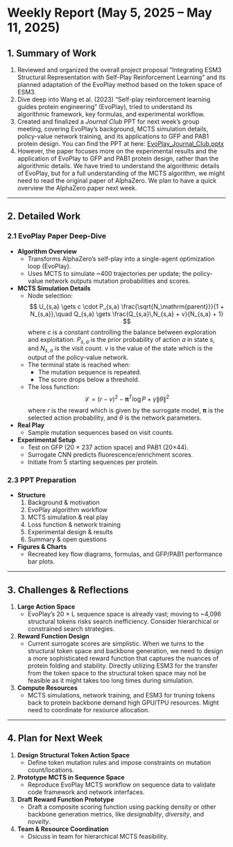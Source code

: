 # Weekly Report (May 5, 2025 – May 11, 2025)

## 1. Summary of Work
1. Reviewed and organized the overall project proposal “Integrating ESM3 Structural Representation with Self-Play Reinforcement Learning” and its planned adaptation of the EvoPlay method based on the token space of ESM3.
2. Dive deep into Wang et al. (2023) “Self-play reinforcement learning guides protein engineering” (EvoPlay), tried to understand its algorithmic framework, key formulas, and experimental workflow.
3. Created and finalized a *Journal Club* PPT for next week’s group meeting, covering EvoPlay’s background, MCTS simulation details, policy-value network training, and its applications to GFP and PAB1 protein design.
You can find the PPT at here: [EvoPlay_Journal_Club.pptx](<./weekly_report/week0_0505_0511/journal_club.pdf>)
4. However, the paper focuses more on the experimental results and the application of EvoPlay to GFP and PAB1 protein design, rather than the algorithmic details.
We have tried to understand the algorithmic details of EvoPlay, but for a full understanding of the MCTS algorithm, we might need to read the original paper of AlphaZero.
We plan to have a quick overview the AlphaZero paper next week.

---

## 2. Detailed Work

### 2.1 EvoPlay Paper Deep-Dive
- **Algorithm Overview**
  - Transforms AlphaZero’s self-play into a single-agent optimization loop (EvoPlay).
  - Uses MCTS to simulate ~400 trajectories per update; the policy-value network outputs mutation probabilities and scores.
- **MCTS Simulation Details**
  - Node selection:
    $$
      U_{s,a} \gets c \cdot P_{s,a} \frac{\sqrt{N_\mathrm{parent}}}{1 + N_{s,a}},\quad
      Q_{s,a} \gets \frac{Q_{s,a}\,N_{s,a} + v}{N_{s,a} + 1}
    $$
    where $c$ is a constant controlling the balance between exploration and exploitation.
    $P_{s,a}$ is the prior probability of action $a$ in state $s$, and $N_{s,a}$ is the visit count.
    $v$ is the value of the state which is the output of the policy-value network.
  - The terminal state is reached when:
    - The mutation sequence is repeated.
    - The score drops below a threshold.
  - The loss function:
    $$
      \mathcal{L} = (r - v)^2 - \boldsymbol{\pi}^T \log P + \gamma \|\theta\|^2
    $$
    where $r$ is the reward which is given by the surrogate model, $\boldsymbol{\pi}$ is the selected action probability, and $\theta$ is the network parameters.
- **Real Play**
  - Sample mutation sequences based on visit counts.
- **Experimental Setup**
  - Test on GFP (20 $\times$ 237 action space) and PAB1 (20×44).
  - Surrogate CNN predicts fluorescence/enrichment scores.
  - Initiate from 5 starting sequences per protein.

### 2.3 PPT Preparation
- **Structure**
  1. Background & motivation
  2. EvoPlay algorithm workflow
  3. MCTS simulation & real play
  4. Loss function & network training
  5. Experimental design & results
  6. Summary & open questions
- **Figures & Charts**
  - Recreated key flow diagrams, formulas, and GFP/PAB1 performance bar plots.

---

## 3. Challenges & Reflections
1. **Large Action Space**
   - EvoPlay’s 20 $\times$ L sequence space is already vast; moving to ~4,096 structural tokens risks search inefficiency. Consider hierarchical or constrained search strategies.
2. **Reward Function Design**
   - Current surrogate scores are simplistic. When we turns to the structural token space and backbone generation, we need to design a more sophisticated reward function that captures the nuances of protein folding and stability. Directly utilizing ESM3 for the transfer from the token space to the structural token space may not be feasible as it might takes too long times during simulation.
3. **Compute Resources**
   - MCTS simulations, network training, and ESM3 for truning tokens back to protein backbone demand high GPU/TPU resources. Might need to coordinate for resource allocation.

---

## 4. Plan for Next Week
1. **Design Structural Token Action Space**
   - Define token mutation rules and impose constraints on mutation count/locations.
2. **Prototype MCTS in Sequence Space**
   - Reproduce EvoPlay MCTS workflow on sequence data to validate code framework and network interfaces.
3. **Draft Reward Function Prototype**
   - Draft a composite scoring function using packing density or other backbone generation metrics, like *designablity*, *diversity*, and *novelty*.
4. **Team & Resource Coordination**
   - Dsicuss in team for hierarchical MCTS feasibility.
